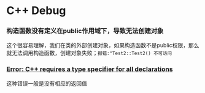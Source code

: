 # C++ Debug

### 构造函数没有定义在public作用域下，导致无法创建对象

这个很容易理解，我们在类的外部创建对象，如果构造函数不是public权限，那么就无法调用构造函数，创建对象失败；`报错:"Test2::Test2() 不可访问`



### [Error: C++ requires a type specifier for all declarations](https://stackoverflow.com/questions/28162788/error-c-requires-a-type-specifier-for-all-declarations)

这种错误一般是没有相应的返回值
